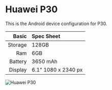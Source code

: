 Huawei P30
==============

This is the Android device configuration for P30.

Basic   | Spec Sheet
-------:|:-------------------------
Storage | 128GB
Ram | 6GB
Battery | 3650 mAh
Display | 6.1" 1080 x 2340 px

![Huawei P30](https://consumer-img.huawei.com/content/dam/huawei-cbg-site/en/mkt/pdp/phones/p30/p30-dimage-0323.jpg)
